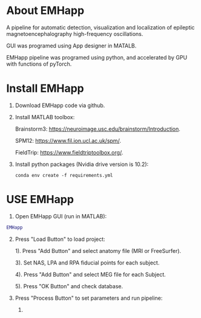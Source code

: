 # About EMHapp
A pipeline for automatic detection, visualization and localization of epileptic magnetoencephalography high-frequency oscillations.

GUI was programed using App designer in MATALB.   
    
EMHapp pipeline was  programed using python, and accelerated by GPU with functions of pyTorch. 
    
# Install EMHapp

1. Download EMHapp code via github.

2. Install MATLAB toolbox:

    Brainstorm3: https://neuroimage.usc.edu/brainstorm/Introduction.
  
    SPM12: https://www.fil.ion.ucl.ac.uk/spm/.
  
    FieldTrip: https://www.fieldtriptoolbox.org/.

3. Install python packages (Nvidia drive version is 10.2): 

   ```shell
   conda env create -f requirements.yml
   ```

# USE EMHapp



1. Open EMHapp GUI (run in MATLAB):

```matlab
EMHapp
```

2. Press "Load Button" to load project:


   1). Press "Add Button" and select anatomy file (MRI or FreeSurfer).

   3). Set NAS, LPA and RPA fiducial points for each subject.

   4). Press "Add Button" and select MEG file for each Subject.

   5). Press "OK Button" and check database.
   
3. Press "Process Button" to set parameters and run pipeline:

   1. 
